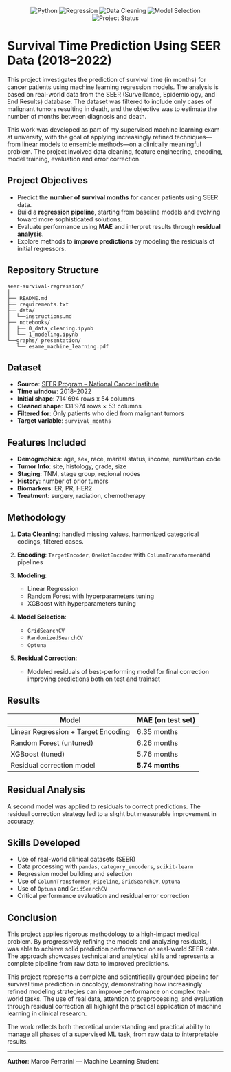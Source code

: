 
<p align="center">
  <img src="https://img.shields.io/badge/Python-3.10+-blue?logo=python" alt="Python">
  <img src="https://img.shields.io/badge/ML%20Task-Regression-orange" alt="Regression">
  <img src="https://img.shields.io/badge/Data%20Cleaning-Missing%20Values%2C%20Encoding-brightgreen" alt="Data Cleaning">
  <img src="https://img.shields.io/badge/Model%20Selection-GridSearchCV%2C%20Optuna-blueviolet" alt="Model Selection">
  <img src="https://img.shields.io/badge/Project%20Status-Completed-success" alt="Project Status">
</p>

# Survival Time Prediction Using SEER Data (2018–2022)

This project investigates the prediction of survival time (in months) for cancer patients using machine learning regression models. The analysis is based on real-world data from the SEER (Surveillance, Epidemiology, and End Results) database. The dataset was filtered to include only cases of malignant tumors resulting in death, and the objective was to estimate the number of months between diagnosis and death.

This work was developed as part of my supervised machine learning exam at university, with the goal of applying increasingly refined techniques—from linear models to ensemble methods—on a clinically meaningful problem. The project involved data cleaning, feature engineering, encoding, model training, evaluation and error correction.

## Project Objectives

- Predict the **number of survival months** for cancer patients using SEER data.
- Build a **regression pipeline**, starting from baseline models and evolving toward more sophisticated solutions.
- Evaluate performance using **MAE** and interpret results through **residual analysis**.
- Explore methods to **improve predictions** by modeling the residuals of initial regressors.

## Repository Structure

```
seer-survival-regression/
│
├── README.md
├── requirements.txt
├── data/
│  └──instructions.md     
├── notebooks/
│  ├── 0_data_cleaning.ipynb
│  └── 1_modeling.ipynb
└──graphs/ presentation/
   └── esame_machine_learning.pdf

```

## Dataset

- **Source**: [SEER Program – National Cancer Institute](https://seer.cancer.gov/)
- **Time window**: 2018–2022
- **Initial shape**: 714'694 rows x 54 columns 
- **Cleaned shape**: 131'974 rows × 53 columns
- **Filtered for**: Only patients who died from malignant tumors
- **Target variable**: `survival_months`

## Features Included

- **Demographics**: age, sex, race, marital status, income, rural/urban code
- **Tumor Info**: site, histology, grade, size
- **Staging**: TNM, stage group, regional nodes
- **History**: number of prior tumors
- **Biomarkers**: ER, PR, HER2
- **Treatment**: surgery, radiation, chemotherapy

##  Methodology

1. **Data Cleaning**: handled missing values, harmonized categorical codings, filtered cases. 
2. **Encoding**: `TargetEncoder`, `OneHotEncoder` with `ColumnTransformer`and pipelines
3. **Modeling**:
   - Linear Regression
   - Random Forest with hyperparameters tuning
   - XGBoost with hyperparameters tuning 
4. **Model Selection**:
   - `GridSearchCV`
   - `RandomizedSearchCV` 
   - `Optuna`
   
5. **Residual Correction**:
   - Modeled residuals of best-performing model for final correction improving predictions both on test and trainset

## Results

| Model                               | MAE (on test set) |
|-------------------------------------|-------------------|
| Linear Regression + Target Encoding | 6.35 months       |
| Random Forest (untuned)             | 6.26 months       |
| XGBoost (tuned)                     | 5.76 months       |
| Residual correction model           | **5.74 months**   |


## Residual Analysis

A second model was applied to residuals to correct predictions.
The residual correction strategy led to a slight but measurable improvement in accuracy.


## Skills Developed
- Use of real-world clinical datasets (SEER)
- Data processing with `pandas`, `category_encoders`, `scikit-learn`
- Regression model building and selection
- Use of `ColumnTransformer`, `Pipeline`, `GridSearchCV`, `Optuna`
- Use of `Optuna` and `GridSearchCV`
- Critical performance evaluation and residual error correction



## Conclusion

This project applies rigorous methodology to a high-impact medical problem. By progressively refining the models and analyzing residuals, I was able to achieve solid prediction performance on real-world SEER data. The approach showcases technical and analytical skills and represents a complete pipeline from raw data to improved predictions.

This project represents a complete and scientifically grounded pipeline for survival time prediction in oncology, demonstrating how increasingly refined modeling strategies can improve performance on complex real-world tasks. The use of real data, attention to preprocessing, and evaluation through residual correction all highlight the practical application of machine learning in clinical research.

The work reflects both theoretical understanding and practical ability to manage all phases of a supervised ML task, from raw data to interpretable results.

---
**Author**: Marco Ferrarini — Machine Learning Student
